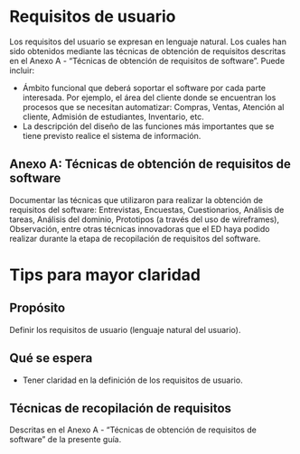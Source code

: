 # Requisitos de usuario
Los requisitos del usuario se expresan en lenguaje natural. Los cuales han sido obtenidos mediante las técnicas de obtención de requisitos descritas en el Anexo A - “Técnicas de obtención de requisitos de software”. Puede incluir:
- Ámbito funcional que deberá soportar el software por cada parte interesada. Por ejemplo, el área del cliente donde se encuentran los procesos que se necesitan automatizar:
Compras, Ventas, Atención al cliente, Admisión de estudiantes, Inventario, etc.
- La descripción del diseño de las funciones más importantes que se tiene previsto realice el sistema de información.

## Anexo A: Técnicas de obtención de requisitos de software
Documentar las técnicas que utilizaron para realizar la obtención de requisitos del software: Entrevistas, Encuestas, Cuestionarios, Análisis de tareas, Análisis del dominio, 
Prototipos (a través del uso de wireframes), Observación, entre otras técnicas innovadoras que el ED haya podido realizar durante la etapa de recopilación de requisitos del software.

# Tips para mayor claridad
## Propósito
Definir los requisitos de usuario (lenguaje natural del usuario).

## Qué se espera
- Tener claridad en la definición de los requisitos de usuario.

## Técnicas de recopilación de requisitos
Descritas en el Anexo A - “Técnicas de obtención de requisitos de software” de la presente guía.


